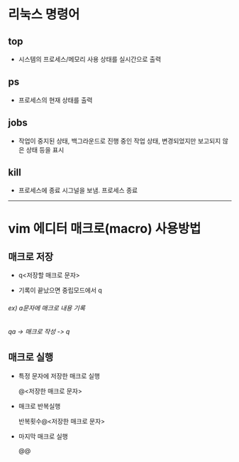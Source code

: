 # 리눅스 명령어

## top

- 시스템의 프로세스/메모리 사용 상태를 실시간으로 출력

## ps

- 프로세스의 현재 상태를 출력


## jobs

- 작업이 중지된 상태, 백그라운드로 진행 중인 작업 상태, 변경되었지만 보고되지 않은 상태 등을 표시

## kill

- 프로세스에 종료 시그널을 보냄. 프로세스 종료


--------------------------------------
# vim 에디터 매크로(macro) 사용방법

## 매크로 저장

- q<저장할 매크로 문자>

- 기록이 끝났으면 중립모드에서 q

###### ex) a문자에 매크로 내용 기록

###### qa -> 매크로 작성 -> q



## 매크로 실행

-  특정 문자에 저장한 매크로 실행  

   @<저장한 매크로 문자>

- 매크로 반복실행  

   반복횟수@<저장한 매크로 문자>

- 마지막 매크로 실행  

   @@

